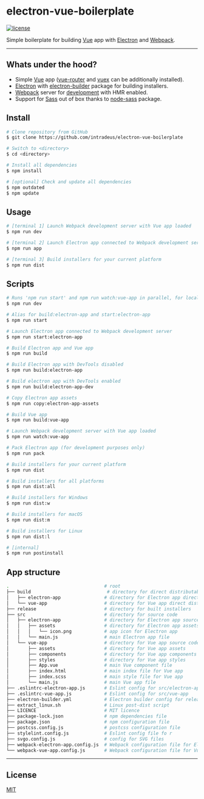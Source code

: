 # electron-vue-boilerplate

[![license](https://img.shields.io/github/license/intradeus/electron-vue-boilerplate.svg?style=flat)][mit]

Simple boilerplate for building [Vue](https://github.com/vuejs/vue) app with [Electron](https://github.com/electron/electron) and [Webpack](https://github.com/webpack/webpack).

---

## Whats under the hood?

- Simple [Vue](https://github.com/vuejs/vue) app ([vue-router](https://github.com/vuejs/vue-router) and [vuex](https://github.com/vuejs/vuex) can be additionally installed).
- [Electron](https://github.com/electron/electron) with [electron-builder](https://github.com/electron-userland/electron-builder) package for building installers.
- [Webpack](https://github.com/webpack/webpack) server for [development](https://github.com/webpack/webpack-dev-server) with HMR enabled.
- Support for [Sass](https://github.com/sass/sass) out of box thanks to [node-sass](https://github.com/sass/node-sass) package.

## Install

```bash
# Clone repository from GitHub 
$ git clone https://github.com/intradeus/electron-vue-boilerplate

# Switch to <directory>
$ cd <directory>

# Install all dependencies
$ npm install

# [optional] Check and update all dependencies
$ npm outdated
$ npm update
```

## Usage

``` bash
# [terminal 1] Launch Webpack development server with Vue app loaded
$ npm run dev

# [terminal 2] Launch Electron app connected to Webpack development server
$ npm run app

# [terminal 3] Build installers for your current platform
$ npm run dist
```

## Scripts

```bash
# Runs 'npm run start' and npm run watch:vue-app in parallel, for local development.
$ npm run dev

# Alias for build:electron-app and start:electron-app
$ npm run start

# Launch Electron app connected to Webpack development server
$ npm run start:electron-app

# Build Electron app and Vue app
$ npm run build

# Build Electron app with DevTools disabled
$ npm run build:electron-app

# Build electron app with DevTools enabled
$ npm run build:electron-app-dev

# Copy Electron app assets
$ npm run copy:electron-app-assets

# Build Vue app
$ npm run build:vue-app

# Launch Webpack development server with Vue app loaded
$ npm run watch:vue-app

# Pack Electron app (for development purposes only)
$ npm run pack

# Build installers for your current platform
$ npm run dist

# Build installers for all platforms
$ npm run dist:all

# Build installers for Windows
$ npm run dist:w

# Build installers for macOS
$ npm run dist:m

# Build installers for Linux
$ npm run dist:l

# [internal]
$ npm run postinstall
```

## App structure

```bash
.                                   # root
├── build                            # directory for direct distributables
│   ├── electron-app                # directory for Electron app direct distributables
│   └── vue-app                     # directory for Vue app direct distributables
├── release                         # directory for built installers
├── src                             # directory for source code
│   ├── electron-app                # directory for Electron app source code
│   │   ├── assets                  # directory for Electron app assets
│   │   │   └── icon.png            # app icon for Electron app
│   │   └── main.js                 # main Electron app file
│   └── vue-app                     # directory for Vue app source code
│       ├── assets                  # directory for Vue app assets
│       ├── components              # directory for Vue app components
│       ├── styles                  # directory for Vue app styles
│       ├── App.vue                 # main Vue component file
│       ├── index.html              # main index file for Vue app
│       ├── index.scss              # main style file for Vue app
│       └── main.js                 # main Vue app file
├── .eslintrc-electron-app.js       # Eslint config for src/electron-app
├── .eslintrc-vue-app.js            # Eslint config for src/vue-app
├── electron-builder.yml            # Electron builder config for releases
├── extract_linux.sh                # Linux post-dist script
├── LICENCE                         # MIT licence
├── package-lock.json               # npm dependencies file
├── package.json                    # npm configuration file
├── postcss.config.js               # postcss configuration file
├── stylelint.config.js             # Eslint config file fo r
├── svgo.config.js                  # config for SVG files
├── webpack-electron-app.config.js  # Webpack configuration file for Electron app
└── webpack-vue-app.config.js       # Webpack configuration file for Vue app
```

---

## License

[MIT][mit]

[mit]: https://opensource.org/licenses/MIT
